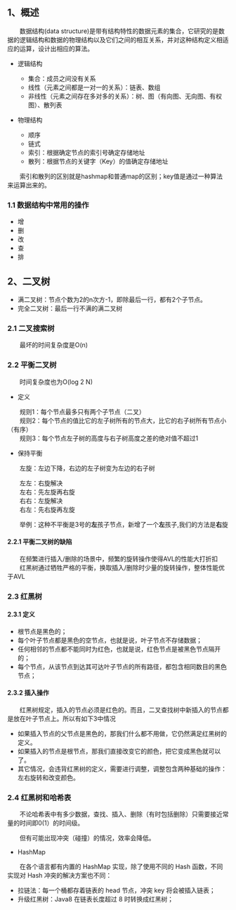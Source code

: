 ## 1、概述

&emsp;&emsp;数据结构(data structure)是带有结构特性的数据元素的集合，它研究的是数据的逻辑结构和数据的物理结构以及它们之间的相互关系，并对这种结构定义相适应的运算，设计出相应的算法。

+ 逻辑结构
  + 集合：成员之间没有关系
  + 线性（元素之间都是一对一的关系）：链表、数组
  + 非线性（元素之间存在多对多的关系）：树、图（有向图、无向图、有权图）、散列表

+ 物理结构
  + 顺序
  + 链式
  + 索引：根据确定节点的索引号确定存储地址
  + 散列：根据节点的关键字（Key）的值确定存储地址
  
&emsp;&emsp;索引和散列的区别就是hashmap和普通map的区别；key值是通过一种算法来运算出来的。

### 1.1 数据结构中常用的操作

+ 增
+ 删
+ 改
+ 查
+ 排

## 2、二叉树

+ 满二叉树：节点个数为2的n次方-1，即除最后一行，都有2个子节点。
+ 完全二叉树：最后一行不满的满二叉树

### 2.1 二叉搜索树

&emsp;&emsp;最坏的时间复杂度是O(n)

### 2.2 平衡二叉树

&emsp;&emsp;时间复杂度也为O(log 2 N)

+ 定义

&emsp;&emsp;规则1：每个节点最多只有两个子节点（二叉）  
&emsp;&emsp;规则2：每个节点的值比它的左子树所有的节点大，比它的右子树所有节点小（有序）  
&emsp;&emsp;规则3：每个节点左子树的高度与右子树高度之差的绝对值不超过1

+ 保持平衡

&emsp;&emsp;左旋：左边下降，右边的左子树变为左边的右子树

&emsp;&emsp;左左：右旋解决  
&emsp;&emsp;左右：先左旋再右旋  
&emsp;&emsp;右右：左旋解决  
&emsp;&emsp;右左：先右旋再左旋  

&emsp;&emsp;举例：这种不平衡是3号的**左**孩子节点，新增了一个**左**孩子,我们的方法是**右**旋

#### 2.2.1 平衡二叉树的缺陷

&emsp;&emsp;在频繁进行插入/删除的场景中，频繁的旋转操作使得AVL的性能大打折扣
&emsp;&emsp;红黑树通过牺牲严格的平衡，换取插入/删除时少量的旋转操作，整体性能优于AVL

### 2.3 红黑树

#### 2.3.1 定义

+ 根节点是黑色的；
+ 每个叶子节点都是黑色的空节点，也就是说，叶子节点不存储数据；
+ 任何相邻的节点都不能同时为红色，也就是说，红色节点是被黑色节点隔开的；
+ 每个节点，从该节点到达其可达叶子节点的所有路径，都包含相同数目的黑色节点；

#### 2.3.2 插入操作

&emsp;&emsp;红黑树规定，插入的节点必须是红色的。而且，二叉查找树中新插入的节点都是放在叶子节点上。所以有如下3中情况

+ 如果插入节点的父节点是黑色的，那我们什么都不用做，它仍然满足红黑树的定义。
+ 如果插入的节点是根节点，那我们直接改变它的颜色，把它变成黑色就可以了。
+ 其它情况，会违背红黑树的定义，需要进行调整，调整包含两种基础的操作：左右旋转和改变颜色。

### 2.4 红黑树和哈希表

&emsp;&emsp;不论哈希表中有多少数据，查找、插入、删除（有时包括删除）只需要接近常量的时间即0(1）的时间级。

&emsp;&emsp;但有可能出现冲突（碰撞）的情况，效率会降低。

+ HashMap

&emsp;&emsp;在各个语言都有内置的 HashMap 实现，除了使用不同的 Hash 函数，不同实现对 Hash 冲突的解决方案也不同：

+ 拉链法：每一个桶都存着链表的 head 节点，冲突 key 将会被插入链表；
+ 升级红黑树：Java8 在链表长度超过 8 时转换成红黑树；
